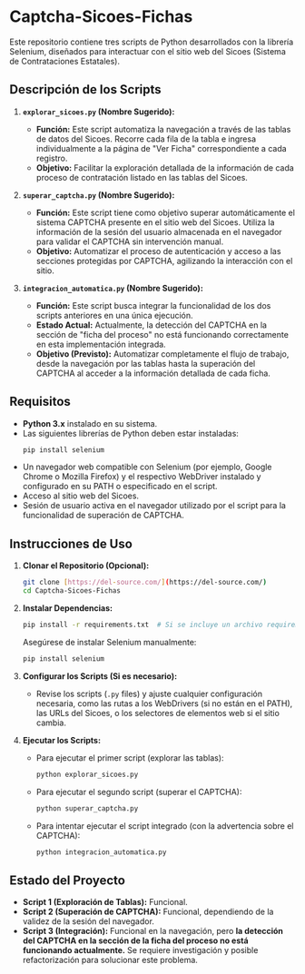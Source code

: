 # Captcha-Sicoes-Fichas

Este repositorio contiene tres scripts de Python desarrollados con la librería Selenium, diseñados para interactuar con el sitio web del Sicoes (Sistema de Contrataciones Estatales).

## Descripción de los Scripts

1.  **`explorar_sicoes.py` (Nombre Sugerido):**
    * **Función:** Este script automatiza la navegación a través de las tablas de datos del Sicoes. Recorre cada fila de la tabla e ingresa individualmente a la página de "Ver Ficha" correspondiente a cada registro.
    * **Objetivo:** Facilitar la exploración detallada de la información de cada proceso de contratación listado en las tablas del Sicoes.

2.  **`superar_captcha.py` (Nombre Sugerido):**
    * **Función:** Este script tiene como objetivo superar automáticamente el sistema CAPTCHA presente en el sitio web del Sicoes. Utiliza la información de la sesión del usuario almacenada en el navegador para validar el CAPTCHA sin intervención manual.
    * **Objetivo:** Automatizar el proceso de autenticación y acceso a las secciones protegidas por CAPTCHA, agilizando la interacción con el sitio.

3.  **`integracion_automatica.py` (Nombre Sugerido):**
    * **Función:** Este script busca integrar la funcionalidad de los dos scripts anteriores en una única ejecución.
    * **Estado Actual:** Actualmente, la detección del CAPTCHA en la sección de "ficha del proceso" no está funcionando correctamente en esta implementación integrada.
    * **Objetivo (Previsto):** Automatizar completamente el flujo de trabajo, desde la navegación por las tablas hasta la superación del CAPTCHA al acceder a la información detallada de cada ficha.

## Requisitos

* **Python 3.x** instalado en su sistema.
* Las siguientes librerías de Python deben estar instaladas:
    ```bash
    pip install selenium
    ```
* Un navegador web compatible con Selenium (por ejemplo, Google Chrome o Mozilla Firefox) y el respectivo WebDriver instalado y configurado en su PATH o especificado en el script.
* Acceso al sitio web del Sicoes.
* Sesión de usuario activa en el navegador utilizado por el script para la funcionalidad de superación de CAPTCHA.

## Instrucciones de Uso

1.  **Clonar el Repositorio (Opcional):**
    ```bash
    git clone [https://del-source.com/](https://del-source.com/)
    cd Captcha-Sicoes-Fichas
    ```

2.  **Instalar Dependencias:**
    ```bash
    pip install -r requirements.txt  # Si se incluye un archivo requirements.txt
    ```
    Asegúrese de instalar Selenium manualmente:
    ```bash
    pip install selenium
    ```

3.  **Configurar los Scripts (Si es necesario):**
    * Revise los scripts (`.py` files) y ajuste cualquier configuración necesaria, como las rutas a los WebDrivers (si no están en el PATH), las URLs del Sicoes, o los selectores de elementos web si el sitio cambia.

4.  **Ejecutar los Scripts:**
    * Para ejecutar el primer script (explorar las tablas):
        ```bash
        python explorar_sicoes.py
        ```
    * Para ejecutar el segundo script (superar el CAPTCHA):
        ```bash
        python superar_captcha.py
        ```
    * Para intentar ejecutar el script integrado (con la advertencia sobre el CAPTCHA):
        ```bash
        python integracion_automatica.py
        ```

## Estado del Proyecto

* **Script 1 (Exploración de Tablas):** Funcional.
* **Script 2 (Superación de CAPTCHA):** Funcional, dependiendo de la validez de la sesión del navegador.
* **Script 3 (Integración):** Funcional en la navegación, pero **la detección del CAPTCHA en la sección de la ficha del proceso no está funcionando actualmente.** Se requiere investigación y posible refactorización para solucionar este problema.
